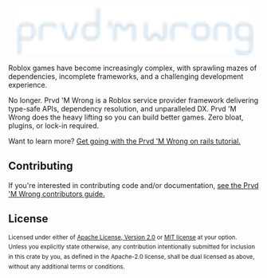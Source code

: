 <div align="center">
  <picture>
    <source media="(prefers-color-scheme: dark)" srcset="docs/assets/wordmark-dark.svg">
    <source media="(prefers-color-scheme: light)" srcset="docs/assets/wordmark-light.svg">
    <img alt="Prvd 'M Wrong" src="docs/assets/wordmark-dark.svg" width="480px">
  </picture>
</div>

Roblox games have become increasingly complex, with sprawling mazes of
dependencies, incomplete frameworks, and a challenging development experience.

No longer. Prvd 'M Wrong is a Roblox service provider framework delivering
type-safe APIs, dependency resolution, and unparalleled DX. Prvd 'M Wrong does
the heavy lifting so you can build better games. Zero bloat, plugins, or lock-in
required.

Want to learn more? [Get going with the Prvd 'M Wrong on rails tutorial.][Learn]

## Contributing

If you're interested in contributing code and/or documentation,
[see the Prvd 'M Wrong contributors guide.][Contributing]

## License

<sup>
Licensed under either of <a href="LICENSE-APACHE">Apache License, Version
2.0</a> or <a href="LICENSE-MIT">MIT license</a> at your option.
<br/>
Unless you explicitly state otherwise, any contribution intentionally submitted
for inclusion in this crate by you, as defined in the Apache-2.0 license, shall
be dual licensed as above, without any additional terms or conditions.
</sub>

[Learn]: https://prvdmwrong.github.io/prvdmwrong/learn/index.md
[Contributing]: .github/CONTRIBUTING.md
